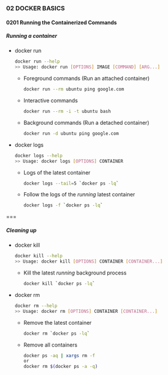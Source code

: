 ### 02 DOCKER BASICS
#### 0201 Running the Containerized Commands

##### Running a container

- docker run  
  ```bash
  docker run --help
  >> Usage: docker run [OPTIONS] IMAGE [COMMAND] [ARG...]
  ```
  - Foreground commands (Run an attached container)  
    ```bash
    docker run --rm ubuntu ping google.com
    ```
  - Interactive commands  
    ```bash
    docker run --rm -i -t ubuntu bash
    ```
  - Background commands (Run a detached container)  
    ```bash
    docker run -d ubuntu ping google.com
    ```

- docker logs  
  ```bash
  docker logs --help
  >> Usage: docker logs [OPTIONS] CONTAINER
  ```
  - Logs of the latest container  
    ```bash
    docker logs --tail=5 `docker ps -lq`
    ```
  - Follow the logs of the _running_ latest container  
    ```bash
    docker logs -f `docker ps -lq`
    ```

===

##### Cleaning up

- docker kill  
  ```bash
  docker kill --help
  >> Usage: docker kill [OPTIONS] CONTAINER [CONTAINER...]
  ```
  - Kill the latest _running_ background process  
    ```bash
    docker kill `docker ps -lq`
    ```

- docker rm  
  ```bash
  docker rm --help
  >> Usage: docker rm [OPTIONS] CONTAINER [CONTAINER...]
  ```
  - Remove the latest container  
    ```bash
    docker rm `docker ps -lq`
    ```
  - Remove all containers  
    ```bash
    docker ps -aq | xargs rm -f
    or
    docker rm $(docker ps -a -q)
    ```
